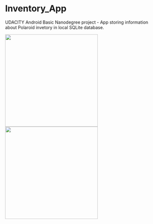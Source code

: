 # Inventory_App
UDACITY Android Basic Nanodegree project - App storing information about Polaroid invetory in local SQLite database.

<img src="https://user-images.githubusercontent.com/26171783/30826986-ca825012-a238-11e7-8736-9f553afcfc87.png" width="300" />
<img src="https://user-images.githubusercontent.com/26171783/30826985-ca80f87a-a238-11e7-9b5e-309800dbdaa2.png" width="300" />
